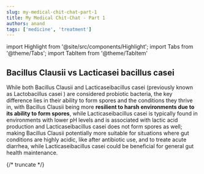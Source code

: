 ```yaml
---
slug: my-medical-chit-chat-part-1
title: My Medical Chit-Chat - Part 1
authors: anand
tags: ['medicine', 'treatment']
---
```

import Highlight from '@site/src/components/Highlight';
import Tabs from '@theme/Tabs';
import TabItem from '@theme/TabItem'

## <Highlight color='#800031' highlight='fg' fontWeight='bold'>Bacillus Clausii vs Lacticasei bacillus casei</Highlight>

While both <Highlight color='#25c2a0'> Bacillus Clausii </Highlight> and <Highlight color='#25c2a0'> Lacticaseibacillus casei </Highlight> (previously known as <Highlight color='#C0C0C0'> Lactobacillus casei </Highlight>) are considered probiotic bacteria, the key difference lies in their ability to form spores and the conditions they thrive in, with Bacillus Clausii being more **resilient to harsh environments due to its ability to form spores**, while Lacticaseibacillus casei is typically found in environments with lower pH levels and is associated with lactic acid production and Lacticaseibacillus casei does not form spores as well; making Bacillus Clausii potentially more suitable for situations where gut conditions are highly acidic, like after antibiotic use, and to treate acute diarrhea, while Lacticaseibacillus casei could be beneficial for general gut health maintenance.




{/* truncate */}
